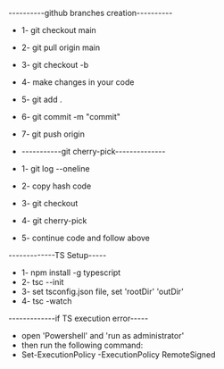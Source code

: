 ----------github branches creation----------
- 1- git checkout main 
- 2- git pull origin main
- 3- git checkout -b <branchname>
- 4- make changes in your code
- 5- git add .
- 6- git commit -m "commit"
- 7- git push origin <branchname>

- -----------git cherry-pick--------------
- 1- git log --oneline
- 2- copy hash code
- 3- git checkout <branchname>
- 4- git cherry-pick <paste hash code here>
- 5- continue code and follow above 

-------------TS Setup-----
- 1- npm install -g typescript
- 2- tsc --init
- 3- set tsconfig.json file, set 'rootDir' 'outDir'
- 4- tsc -watch


-------------if TS execution error-----
- open 'Powershell' and 'run as administrator'
- then run the following command:
- Set-ExecutionPolicy -ExecutionPolicy RemoteSigned
